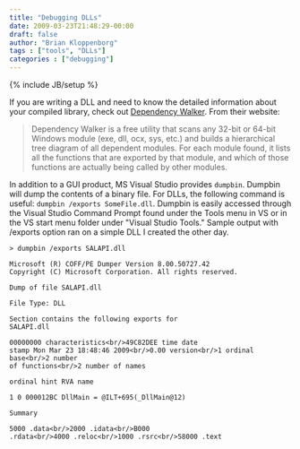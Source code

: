 ```yaml
---
title: "Debugging DLLs"
date: 2009-03-23T21:48:29-00:00
draft: false
author: "Brian Kloppenborg"
tags : ["tools", "DLLs"]
categories : ["debugging"]
---
```

{% include JB/setup %}

If you are writing a DLL and need to know the detailed information about your
compiled library, check out [Dependency Walker](http://www.dependencywalker.com/).
From their website:

>  Dependency Walker is a free utility that scans any 32-bit or 64-bit Windows
>  module (exe, dll, ocx, sys, etc.) and builds a hierarchical tree diagram of
>  all dependent modules. For each module found, it lists all the functions that
>  are exported by that module, and which of those functions are actually being
>  called by other modules.

In addition to a GUI product, MS Visual Studio provides `dumpbin`. Dumpbin will
dump the contents of a binary file. For DLLs, the following command is useful:
`dumpbin /exports SomeFile.dll`. Dumpbin is easily accessed through the Visual
Studio Command Prompt found under the Tools menu in VS or in the VS start menu
folder under "Visual Studio Tools." Sample output with /exports option ran on a
simple DLL I created the other day.

    > dumpbin /exports SALAPI.dll
    
    Microsoft (R) COFF/PE Dumper Version 8.00.50727.42  
    Copyright (C) Microsoft Corporation. All rights reserved.
    
    Dump of file SALAPI.dll
    
    File Type: DLL
    
    Section contains the following exports for
    SALAPI.dll
    
    00000000 characteristics<br/>49C82DEE time date
    stamp Mon Mar 23 18:48:46 2009<br/>0.00 version<br/>1 ordinal base<br/>2 number
    of functions<br/>2 number of names
    
    ordinal hint RVA name
    
    1 0 000012BC DllMain = @ILT+695(_DllMain@12)
    
    Summary
    
    5000 .data<br/>2000 .idata<br/>B000
    .rdata<br/>4000 .reloc<br/>1000 .rsrc<br/>58000 .text

